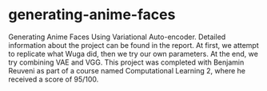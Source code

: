 # generating-anime-faces
Generating Anime Faces Using Variational Auto-encoder.
Detailed information about the project can be found in the report. 
At first, we attempt to replicate what Wuga did, then we try our own parameters.
At the end, we try combining VAE and VGG.
This project was completed with Benjamin Reuveni as part of a course named Computational Learning 2, where he received a score of 95/100.
